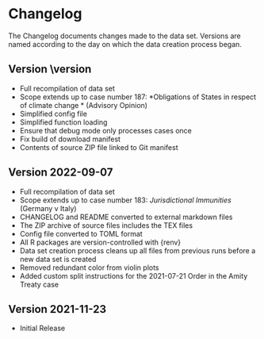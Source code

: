 # Changelog

The Changelog documents changes made to the data set. Versions are named according to the day on which the data creation process began.


## Version \version

- Full recompilation of data set
- Scope extends up to case number 187: *Obligations of States in respect of climate change * (Advisory Opinion)
- Simplified config file
- Simplified function loading
- Ensure that debug mode only processes cases once
- Fix build of download manifest
- Contents of source ZIP file linked to Git manifest


## Version 2022-09-07

- Full recompilation of data set
- Scope extends up to case number 183: *Jurisdictional Immunities* (Germany v Italy)
- CHANGELOG and README converted to external markdown files
- The ZIP archive of source files includes the TEX files
- Config file converted to TOML format
- All R packages are version-controlled with {renv}
- Data set creation process cleans up all files from previous runs before a new data set is created
- Removed redundant color from violin plots
- Added custom split instructions for the 2021-07-21 Order in the Amity Treaty case



## Version 2021-11-23

- Initial Release


